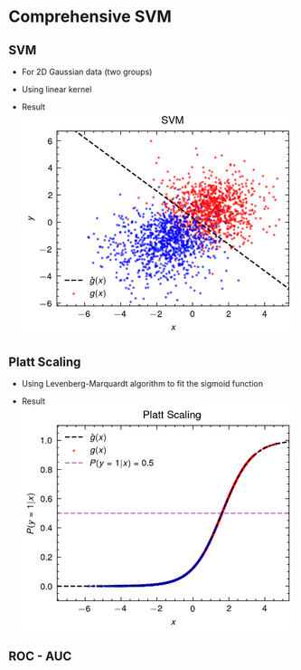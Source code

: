 # Comprehensive SVM 

## SVM

* For 2D Gaussian data (two groups)

* Using linear kernel

* Result
    ![SVM](./svm.png)

## Platt Scaling

* Using Levenberg-Marquardt algorithm to fit the sigmoid function

* Result
    ![Platt Scaling](./platt.png)

## ROC - AUC

